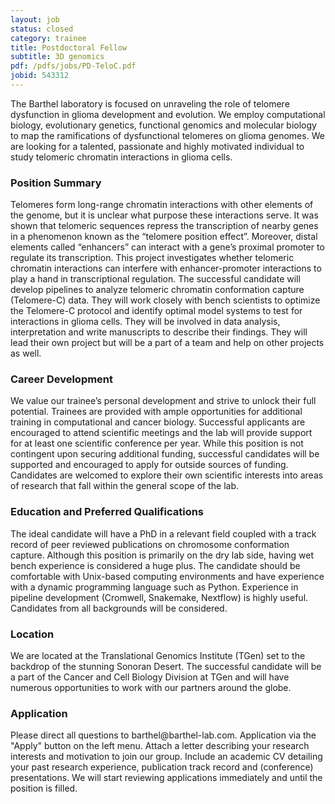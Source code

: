 ```yaml
---
layout: job
status: closed
category: trainee
title: Postdoctoral Fellow
subtitle: 3D genomics
pdf: /pdfs/jobs/PD-TeloC.pdf
jobid: 543312
---
```


The Barthel laboratory is focused on unraveling the role of telomere dysfunction in glioma development and evolution. We employ computational biology, evolutionary genetics, functional genomics and molecular biology to map the ramifications of dysfunctional telomeres on glioma genomes. We are looking for a talented, passionate and highly motivated individual to study telomeric chromatin interactions in glioma cells.

### Position Summary
Telomeres form long-range chromatin interactions with other elements of the genome, but it is unclear what purpose these interactions serve. It was shown that telomeric sequences repress the transcription of nearby genes in a phenomenon known as the “telomere position effect”. Moreover, distal elements called “enhancers” can interact with a gene’s proximal promoter to regulate its transcription. This project investigates whether telomeric chromatin interactions can interfere with enhancer-promoter interactions to play a hand in transcriptional regulation. The successful candidate will develop pipelines to analyze telomeric chromatin conformation capture (Telomere-C) data. They will work closely with bench scientists to optimize the Telomere-C protocol and identify optimal model systems to test for interactions in glioma cells. They will be involved in data analysis, interpretation and write manuscripts to describe their findings. They will lead their own project but will be a part of a team and help on other projects as well.

### Career Development
We value our trainee’s personal development and strive to unlock their full potential. Trainees are provided with ample opportunities for additional training in computational and cancer biology. Successful applicants are encouraged to attend scientific meetings and the lab will provide support for at least one scientific conference per year. While this position is not contingent upon securing additional funding, successful candidates will be supported and encouraged to apply for outside sources of funding. Candidates are welcomed to explore their own scientific interests into areas of research that fall within the general scope of the lab. 

### Education and Preferred Qualifications
The ideal candidate will have a PhD in a relevant field coupled with a track record of peer reviewed publications on chromosome conformation capture. Although this position is primarily on the dry lab side, having wet bench experience is considered a huge plus. The candidate should be comfortable with Unix-based computing environments and have experience with a dynamic programming language such as Python. Experience in pipeline development (Cromwell, Snakemake, Nextflow) is highly useful. Candidates from all backgrounds will be considered.

### Location
We are located at the Translational Genomics Institute (TGen) set to the backdrop of the stunning Sonoran Desert. The successful candidate will be a part of the Cancer and Cell Biology Division at TGen and will have numerous opportunities to work with our partners around the globe.

### Application
Please direct all questions to barthel<span style="display:none">obfuscate</span>@barthel-lab.com. Application via the "Apply" button on the left menu. Attach a letter describing your research interests and motivation to join our group. Include an academic CV detailing your past research experience, publication track record and (conference) presentations. We will start reviewing applications immediately and until the position is filled. 